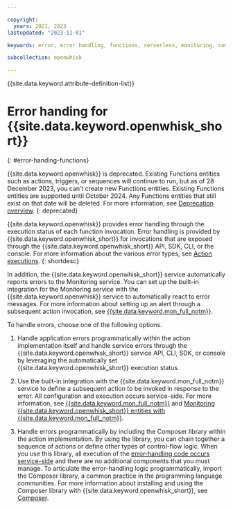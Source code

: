 ```yaml
---

copyright:
  years: 2021, 2023
lastupdated: "2023-11-01"

keywords: error, error handling, functions, serverless, monitoring, composer

subcollection: openwhisk

---
```


{{site.data.keyword.attribute-definition-list}}


# Error handing for {{site.data.keyword.openwhisk_short}}
{: #error-handing-functions}

{{site.data.keyword.openwhisk}} is deprecated. Existing Functions entities such as actions, triggers, or sequences will continue to run, but as of 28 December 2023, you can’t create new Functions entities. Existing Functions entities are supported until October 2024. Any Functions entities that still exist on that date will be deleted. For more information, see [Deprecation overview](/docs/openwhisk?topic=openwhisk-dep-overview).
{: deprecated}

{{site.data.keyword.openwhisk}} provides error handling through the execution status of each function invocation. Error handling is provided by {{site.data.keyword.openwhisk_short}} for invocations that are exposed through the {{site.data.keyword.openwhisk_short}} API, SDK, CLI, or the console. For more information about the various error types, see  [Action executions](/docs/openwhisk?topic=openwhisk-limits#limits_exec).
{: shortdesc}

In addition, the {{site.data.keyword.openwhisk_short}} service automatically reports errors to the Monitoring service. You can set up the built-in integration for the Monitoring service with the {{site.data.keyword.openwhisk}} service to automatically react to error messages. For more information about setting up an alert through a subsequent action invocation, see [{{site.data.keyword.mon_full_notm}}](/docs/openwhisk?topic=openwhisk-alerts-notify).

To handle errors, choose one of the following options.

1. Handle application errors programmatically within the action implementation itself and handle service errors through the {{site.data.keyword.openwhisk_short}} service API, CLI, SDK, or console by leveraging the automatically set {{site.data.keyword.openwhisk_short}} execution status.

2. Use the built-in integration with the {{site.data.keyword.mon_full_notm}} service to define a subsequent action to be invoked in response to the error. All configuration and execution occurs service-side. For more information, see [{{site.data.keyword.mon_full_notm}}](/docs/monitoring?topic=monitoring-notifications) and [Monitoring {{site.data.keyword.openwhisk_short}} entities with {{site.data.keyword.mon_full_notm}}](/docs/openwhisk?topic=openwhisk-monitor-functions).

3. Handle errors programmatically by including the Composer library within the action implementation. By using the library, you can chain together a sequence of actions or define other types of control-flow logic. When you use this library, all execution of the [error-handling code occurs service-side](/docs/openwhisk?topic=openwhisk-pkg_composer#error-handling) and there are no additional components that you must manage. To articulate the error-handling logic programmatically, import the Composer library, a common practice in the programming language communities. For more information about installing and using the Composer library with {{site.data.keyword.openwhisk_short}}, see [Composer](/docs/openwhisk?topic=openwhisk-pkg_composer).


